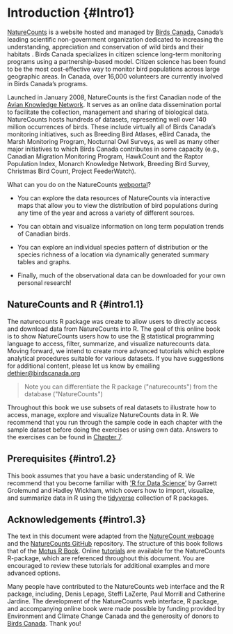 # Introduction {#Intro1}




[NatureCounts](https://www.naturecounts.ca) is a website hosted and managed by [Birds Canada](https://www.birdscanada.org), Canada’s leading scientific non-government organization dedicated to increasing the understanding, appreciation and conservation of wild birds and their habitats . Birds Canada specializes in citizen science long-term monitoring programs using a partnership-based model.  Citizen science has been found to be the most cost-effective way to monitor bird populations across large geographic areas. In Canada, over 16,000 volunteers are currently involved in Birds Canada’s programs. 

Launched in January 2008, NatureCounts  is the first Canadian node of the [Avian Knowledge Network](http://www.avianknowledge.net). It serves as an online data dissemination portal to facilitate the collection, management and sharing of biological data.  NatureCounts hosts hundreds of datasets, representing well over 140 million occurrences of birds. These include virtually all of Birds Canada’s monitoring initiatives, such as Breeding Bird Atlases, eBird Canada, the Marsh Monitoring Program, Nocturnal Owl Surveys, as well as many other major initiatives to which Birds Canada contributes in some capacity (e.g., Canadian Migration Monitoring Program, HawkCount and the Raptor Population Index, Monarch Knowledge Network, Breeding Bird Survey, Christmas Bird Count, Project FeederWatch). 

What can you do on the NatureCounts [webportal](http://www.naturecounts.ca)?

  -	You can explore the data resources of NatureCounts via interactive maps that allow you to view the distribution of bird populations during any time of the year and across a variety of different sources. 

  -	You can obtain and visualize information on long term population trends of Canadian birds.

  -	You can explore an individual species pattern of distribution or the species richness of a location via dynamically generated summary tables and graphs.

  -	Finally, much of the observational data can be downloaded for your own personal research!

## NatureCounts and R {#intro1.1}

The naturecounts R package was create to allow users to directly access and download data from NatureCounts into R. The goal of this online book is to show NatureCounts users how to use the [R](https://www.r-project.org/) statistical programming language  to access, filter, summarize, and visualize naturecounts data. Moving forward, we intend to create more advanced tutorials which explore analytical procedures suitable for various datasets. If you have suggestions for additional content, please let us know by emailing dethier@birdscanada.org

> Note you can differentiate the R package ("naturecounts") from the database ("NatureCounts")

Throughout this book we use subsets of real datasets to illustrate how to access, manage, explore and visualize NatureCounts data in R. We recommend that you run through the sample code in each chapter with the sample dataset before doing the exercises or using own data. Answers to the exercises can be found in [Chapter 7](#Ans7).

## Prerequisites {#intro1.2}

This book assumes that you have a basic understanding of R. We recommend that you become familiar with ['R for Data Science’](http://r4ds.had.co.nz/) by Garrett Grolemund and Hadley Wickham, which covers how to import, visualize, and summarize data in R using the [tidyverse](https://www.tidyverse.org/) collection of R packages. 

## Acknowledgements {#intro1.3}

The text in this document were adapted from the [NatureCount webpage](https://www.birdscanada.org/birdmon/default/main.jsp) and the [NatureCounts GitHub](https://github.com/BirdStudiesCanada/naturecounts) repository. The structure of this book follows that of the [Motus R Book](https://beta.motus.org/MotusRBook/index.html). Online [tutorials](https://birdstudiescanada.github.io/naturecounts/articles/index.html) are available for the NatureCounts R-package, which are referenced throughout this document. You are encouraged to review these tutorials for additional examples and more advanced options.  

Many people have contributed to the NatureCounts web interface and the R package, including, Denis Lepage, Steffi LaZerte, Paul Morrill and Catherine Jardine. The development of the NatureCounts web interface, R package, and accompanying online book were made possible by funding provided by Environment and Climate Change Canada and the generosity of donors to [Birds Canada](https://www.birdscanada.org/give/). Thank you!

